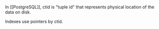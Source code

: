 In [[PostgreSQL]], ctid is "tuple id" that represents physical location of the data on disk.

Indexes use pointers by ctid.
